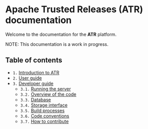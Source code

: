 # Apache Trusted Releases (ATR) documentation

Welcome to the documentation for the **ATR** platform.

NOTE: This documentation is a work in progress.

## Table of contents

* `1.` [Introduction to ATR](introduction-to-atr)
* `2.` [User guide](user-guide)
* `3.` [Developer guide](developer-guide)
  * `3.1.` [Running the server](running-the-server)
  * `3.2.` [Overview of the code](overview-of-the-code)
  * `3.3.` [Database](database)
  * `3.4.` [Storage interface](storage-interface)
  * `3.5.` [Build processes](build-processes)
  * `3.6.` [Code conventions](code-conventions)
  * `3.7.` [How to contribute](how-to-contribute)
